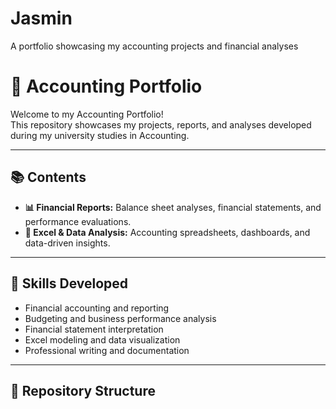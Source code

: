 # Jasmin
A portfolio showcasing my accounting projects and financial analyses
# 💼 Accounting Portfolio

Welcome to my Accounting Portfolio!  
This repository showcases my projects, reports, and analyses developed during my university studies in Accounting.

---

## 📚 Contents

- **📊 Financial Reports:** Balance sheet analyses, financial statements, and performance evaluations.  
- **🧮 Excel & Data Analysis:** Accounting spreadsheets, dashboards, and data-driven insights.  

---

## 🧠 Skills Developed

- Financial accounting and reporting  
- Budgeting and business performance analysis  
- Financial statement interpretation  
- Excel modeling and data visualization  
- Professional writing and documentation  

---

## 📂 Repository Structure
